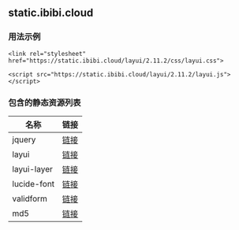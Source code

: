 
## static.ibibi.cloud

### 用法示例
~~~
<link rel="stylesheet" href="https://static.ibibi.cloud/layui/2.11.2/css/layui.css">
~~~
~~~
<script src="https://static.ibibi.cloud/layui/2.11.2/layui.js"></script>
~~~

### 包含的静态资源列表
| 名称 | 链接 |
|-------|-------|
| jquery | [链接](https://github.com/ibibicloud/static.ibibi.cloud/tree/master/jquery) |
| layui | [链接](https://github.com/ibibicloud/static.ibibi.cloud/tree/master/layui) |
| layui-layer | [链接](https://github.com/ibibicloud/static.ibibi.cloud/tree/master/layui-layer) |
| lucide-font | [链接](https://github.com/ibibicloud/static.ibibi.cloud/tree/master/lucide-font) |
| validform | [链接](https://github.com/ibibicloud/static.ibibi.cloud/tree/master/validform) |
| md5 | [链接](https://github.com/ibibicloud/static.ibibi.cloud/tree/master) |